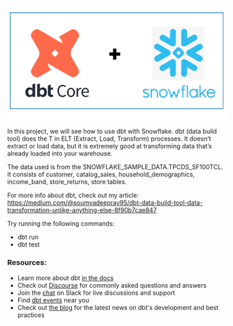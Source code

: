 ![alt text](https://github.com/RaySoumyadeep/dbt_snowflake_project/blob/main/image_for_readme.webp)


In this project, we will see how to use dbt with Snowflake. dbt (data build tool) does the T in ELT (Extract, Load, Transform) processes. It doesn’t extract or load data, but it is extremely good at transforming data that’s already loaded into your warehouse.

The data used is from the SNOWFLAKE_SAMPLE_DATA.TPCDS_SF100TCL.
It consists of customer, catalog_sales, household_demographics, income_band, store_returns, store tables.

For more info about dbt, check out my article: https://medium.com/@soumyadeepray95/dbt-data-build-tool-data-transformation-unlike-anything-else-8f90b7cae847

Try running the following commands:
- dbt run
- dbt test


### Resources:
- Learn more about dbt [in the docs](https://docs.getdbt.com/docs/introduction)
- Check out [Discourse](https://discourse.getdbt.com/) for commonly asked questions and answers
- Join the [chat](https://community.getdbt.com/) on Slack for live discussions and support
- Find [dbt events](https://events.getdbt.com) near you
- Check out [the blog](https://blog.getdbt.com/) for the latest news on dbt's development and best practices
